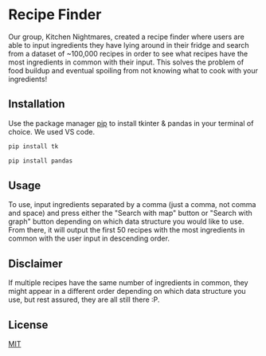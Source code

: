 # Recipe Finder

Our group, Kitchen Nightmares, created a recipe finder where users are able to input ingredients they have lying around in their fridge and search from a dataset of ~100,000 recipes in order to see what recipes have the most ingredients in common with their input. This solves the problem of food buildup and eventual spoiling from not knowing what to cook with your ingredients!

## Installation

Use the package manager [pip](https://pip.pypa.io/en/stable/) to install tkinter & pandas in your terminal of choice. We used VS code.

```bash
pip install tk
```

```bash
pip install pandas
```


## Usage

To use, input ingredients separated by a comma (just a comma, not comma and space) and press either the "Search with map" button or "Search with graph" button depending on which data structure you would like to use. From there, it will output the first 50 recipes with the most ingredients in common with the user input in descending order.

## Disclaimer

If multiple recipes have the same number of ingredients in common, they might appear in a different order depending on which data structure you use, but rest assured, they are all still there :P.


## License

[MIT](https://choosealicense.com/licenses/mit/)